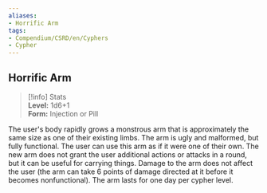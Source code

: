 ```yaml
---
aliases:
- Horrific Arm
tags:
- Compendium/CSRD/en/Cyphers
- Cypher
---
```


  
## Horrific Arm  
>[!info] Stats  
> **Level:** 1d6+1  
> **Form:** Injection or Pill
  
The user's body rapidly grows a monstrous arm that is approximately the same size as one of their existing limbs. The arm is ugly and malformed, but fully functional. The user can use this arm as if it were one of their own. The new arm does not grant the user additional actions or attacks in a round, but it can be useful for carrying things. Damage to the arm does not affect the user (the arm can take 6 points of damage directed at it before it becomes nonfunctional). The arm lasts for one day per cypher level.
